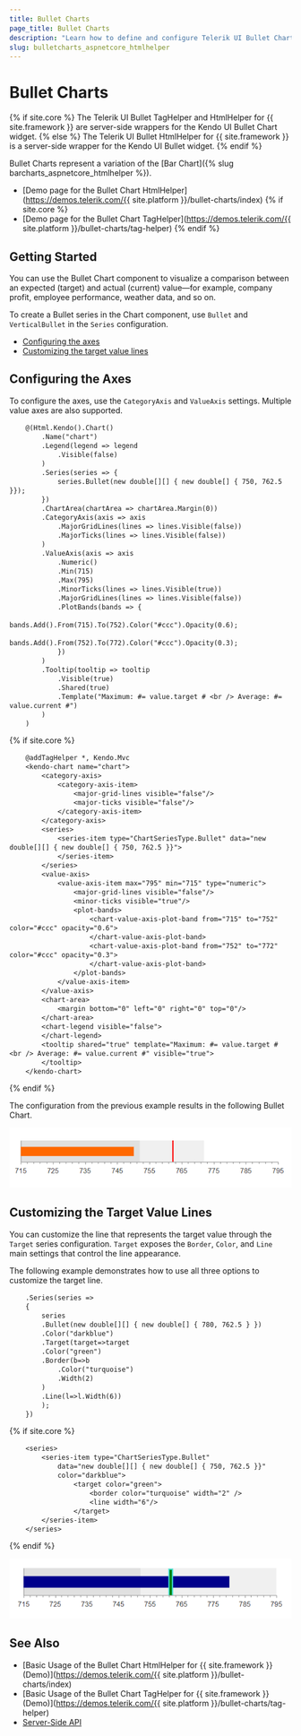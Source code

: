 ```yaml
---
title: Bullet Charts
page_title: Bullet Charts
description: "Learn how to define and configure Telerik UI Bullet Charts."
slug: bulletcharts_aspnetcore_htmlhelper
---
```


# Bullet Charts

{% if site.core %}
The Telerik UI Bullet TagHelper and HtmlHelper for {{ site.framework }} are server-side wrappers for the Kendo UI Bullet Chart widget.
{% else %}
The Telerik UI Bullet HtmlHelper for {{ site.framework }} is a server-side wrapper for the Kendo UI Bullet widget.
{% endif %}

Bullet Charts represent a variation of the [Bar Chart]({% slug barcharts_aspnetcore_htmlhelper %}).

* [Demo page for the Bullet Chart HtmlHelper](https://demos.telerik.com/{{ site.platform }}/bullet-charts/index)
{% if site.core %}
* [Demo page for the Bullet Chart TagHelper](https://demos.telerik.com/{{ site.platform }}/bullet-charts/tag-helper)
{% endif %}

## Getting Started

You can use the Bullet Chart component to visualize a comparison between an expected (target) and actual (current) value&mdash;for example, company profit, employee performance, weather data, and so on.

To create a Bullet series in the Chart component, use `Bullet` and `VerticalBullet` in the `Series` configuration.

* [Configuring the axes](#configuring-the-axes)
* [Customizing the target value lines](#customizing-the-target-value-lines)

## Configuring the Axes

To configure the axes, use the `CategoryAxis` and `ValueAxis` settings. Multiple value axes are also supported.

```HtmlHelper
    @(Html.Kendo().Chart()
        .Name("chart")
        .Legend(legend => legend
            .Visible(false)
        )
        .Series(series => {
            series.Bullet(new double[][] { new double[] { 750, 762.5 }});
        })
        .ChartArea(chartArea => chartArea.Margin(0))
        .CategoryAxis(axis => axis
            .MajorGridLines(lines => lines.Visible(false))
            .MajorTicks(lines => lines.Visible(false))
        )
        .ValueAxis(axis => axis
            .Numeric()
            .Min(715)
            .Max(795)
            .MinorTicks(lines => lines.Visible(true))
            .MajorGridLines(lines => lines.Visible(false))
            .PlotBands(bands => {
                bands.Add().From(715).To(752).Color("#ccc").Opacity(0.6);
                bands.Add().From(752).To(772).Color("#ccc").Opacity(0.3);
            })
        )
        .Tooltip(tooltip => tooltip
            .Visible(true)
            .Shared(true)
            .Template("Maximum: #= value.target # <br /> Average: #= value.current #")
        )
    )
```
{% if site.core %}
```TagHelper
    @addTagHelper *, Kendo.Mvc
    <kendo-chart name="chart">
        <category-axis>
            <category-axis-item>
                <major-grid-lines visible="false"/>
                <major-ticks visible="false"/>
            </category-axis-item>
        </category-axis>
        <series>
            <series-item type="ChartSeriesType.Bullet" data="new double[][] { new double[] { 750, 762.5 }}">
            </series-item>
        </series>
        <value-axis>
            <value-axis-item max="795" min="715" type="numeric">
                <major-grid-lines visible="false"/>
                <minor-ticks visible="true"/>
                <plot-bands>
                    <chart-value-axis-plot-band from="715" to="752" color="#ccc" opacity="0.6">
                    </chart-value-axis-plot-band>
                    <chart-value-axis-plot-band from="752" to="772" color="#ccc" opacity="0.3">
                    </chart-value-axis-plot-band>
                </plot-bands>
            </value-axis-item>
        </value-axis>
        <chart-area>
            <margin bottom="0" left="0" right="0" top="0"/>
        </chart-area>
        <chart-legend visible="false">
        </chart-legend>
        <tooltip shared="true" template="Maximum: #= value.target # <br /> Average: #= value.current #" visible="true">
        </tooltip>
    </kendo-chart>
```
{% endif %}

The configuration from the previous example results in the following Bullet Chart.

![A sample Bullet Chart](images/chart-bullet.png)

## Customizing the Target Value Lines

You can customize the line that represents the target value through the `Target` series configuration. `Target` exposes the `Border`, `Color`, and `Line` main settings that control the line appearance.

The following example demonstrates how to use all three options to customize the target line.

```HtmlHelper
    .Series(series =>
    {
        series
        .Bullet(new double[][] { new double[] { 780, 762.5 } })
        .Color("darkblue")
        .Target(target=>target
        .Color("green")
        .Border(b=>b
            .Color("turquoise")
            .Width(2)
        )
        .Line(l=>l.Width(6))
        );
    })
```
{% if site.core %}
```TagHelper
	<series>
	 	<series-item type="ChartSeriesType.Bullet" 
            data="new double[][] { new double[] { 750, 762.5 }}"
			color="darkblue">
			    <target color="green">
				    <border color="turquoise" width="2" />
				    <line width="6"/>
			    </target>
	 	</series-item>
	</series>
```
{% endif %}

![A Bullet Chart with custom target line](images/chart-bullet-target.png)

## See Also

* [Basic Usage of the Bullet Chart HtmlHelper for {{ site.framework }} (Demo)](https://demos.telerik.com/{{ site.platform }}/bullet-charts/index)
* [Basic Usage of the Bullet Chart TagHelper for {{ site.framework }} (Demo)](https://demos.telerik.com/{{ site.platform }}/bullet-charts/tag-helper)
* [Server-Side API](/api/chart)
